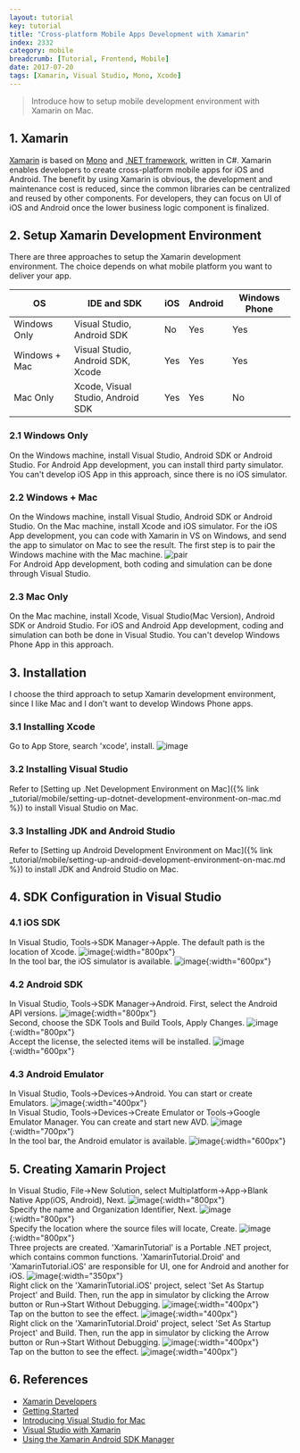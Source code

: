 ```yaml
---
layout: tutorial
key: tutorial
title: "Cross-platform Mobile Apps Development with Xamarin"
index: 2332
category: mobile
breadcrumb: [Tutorial, Frontend, Mobile]
date: 2017-07-20
tags: [Xamarin, Visual Studio, Mono, Xcode]
---
```


> Introduce how to setup mobile development environment with Xamarin on Mac.

## 1. Xamarin
[Xamarin](https://www.xamarin.com/) is based on [Mono](http://www.mono-project.com/) and [.NET framework](https://docs.microsoft.com/en-us/dotnet/framework/), written in C#. Xamarin enables developers to create cross-platform mobile apps for iOS and Android. The benefit by using Xamarin is obvious, the development and maintenance cost is reduced, since the common libraries can be centralized and reused by other components. For developers, they can focus on UI of iOS and Android once the lower business logic component is finalized.

## 2. Setup Xamarin Development Environment
There are three approaches to setup the Xamarin development environment. The choice depends on what mobile platform you want to deliver your app.

|OS           |IDE and SDK                      |iOS|Android|Windows Phone|
|-------------|---------------------------------|---|-------|-------------|
|Windows Only |Visual Studio, Android SDK       |No |Yes    |Yes          |
|Windows + Mac|Visual Studio, Android SDK, Xcode|Yes|Yes    |Yes          |
|Mac Only     |Xcode, Visual Studio, Android SDK|Yes|Yes    |No           |

### 2.1 Windows Only
On the Windows machine, install Visual Studio, Android SDK or Android Studio. For Android App development, you can install third party simulator. You can't develop iOS App in this approach, since there is no iOS simulator.
### 2.2 Windows + Mac
On the Windows machine, install Visual Studio, Android SDK or Android Studio. On the Mac machine, install Xcode and iOS simulator. For the iOS App development, you can code with Xamarin in VS on Windows, and send the app to simulator on Mac to see the result. The first step is to pair the Windows machine with the Mac machine.
![pair](/public/images/frontend/2332/pair.png)  
For Android App development, both coding and simulation can be done through Visual Studio.
### 2.3 Mac Only
On the Mac machine, install Xcode, Visual Studio(Mac Version), Android SDK or Android Studio. For iOS and Android App development, coding and simulation can both be done in Visual Studio. You can't develop Windows Phone App in this approach.

## 3. Installation
I choose the third approach to setup Xamarin development environment, since I like Mac and I don't want to develop Windows Phone apps.
### 3.1 Installing Xcode
Go to App Store, search 'xcode', install.
![image](/public/images/frontend/2332/appstore.png)  
### 3.2 Installing Visual Studio
Refer to [Setting up .Net Development Environment on Mac]({% link _tutorial/mobile/setting-up-dotnet-development-environment-on-mac.md %}) to install Visual Studio on Mac.
### 3.3 Installing JDK and Android Studio
Refer to [Setting up Android Development Environment on Mac]({% link _tutorial/mobile/setting-up-android-development-environment-on-mac.md %}) to install JDK and Android Studio on Mac.

## 4. SDK Configuration in Visual Studio
### 4.1 iOS SDK
In Visual Studio, Tools->SDK Manager->Apple. The default path is the location of Xcode.
![image](/public/images/frontend/2332/ios_sdk.png){:width="800px"}  
In the tool bar, the iOS simulator is available.
![image](/public/images/frontend/2332/ios_simulator.png){:width="600px"}  
### 4.2 Android SDK
In Visual Studio, Tools->SDK Manager->Android. First, select the Android API versions.
![image](/public/images/frontend/2332/android_sdk.png){:width="800px"}  
Second, choose the SDK Tools and Build Tools, Apply Changes.
![image](/public/images/frontend/2332/android_tools.png){:width="800px"}  
Accept the license, the selected items will be installed.
![image](/public/images/frontend/2332/android_license.png){:width="600px"}  
### 4.3 Android Emulator
In Visual Studio, Tools->Devices->Android. You can start or create Emulators.
![image](/public/images/frontend/2332/android_devices.png){:width="400px"}  
In Visual Studio, Tools->Devices->Create Emulator or Tools->Google Emulator Manager. You can create and start new AVD.
![image](/public/images/frontend/2332/avd_manager.png){:width="700px"}  
In the tool bar, the Android emulator is available.
![image](/public/images/frontend/2332/android_emulator.png){:width="600px"}  

## 5. Creating Xamarin Project
In Visual Studio, File->New Solution, select Multiplatform->App->Blank Native App(iOS, Android), Next.
![image](/public/images/frontend/2332/xamarin_create.png){:width="800px"}  
Specify the name and Organization Identifier, Next.
![image](/public/images/frontend/2332/xamarin_appname.png){:width="800px"}  
Specify the location where the source files will locate, Create.
![image](/public/images/frontend/2332/xamarin_location.png){:width="800px"}  
Three projects are created. 'XamarinTutorial' is a Portable .NET project, which contains common functions. 'XamarinTutorial.Droid' and 'XamarinTutorial.iOS' are responsible for UI, one for Android and another for iOS.
![image](/public/images/frontend/2332/xamarin_project.png){:width="350px"}  
Right click on the 'XamarinTutorial.iOS' project, select 'Set As Startup Project' and Build. Then, run the app in simulator by clicking the Arrow button or Run->Start Without Debugging.
![image](/public/images/frontend/2332/ios_running1.png){:width="400px"}  
Tap on the button to see the effect.
![image](/public/images/frontend/2332/ios_running2.png){:width="400px"}  
Right click on the 'XamarinTutorial.Droid' project, select 'Set As Startup Project' and Build. Then, run the app in simulator by clicking the Arrow button or Run->Start Without Debugging.
![image](/public/images/frontend/2332/android_running1.png){:width="400px"}  
Tap on the button to see the effect.
![image](/public/images/frontend/2332/android_running2.png){:width="400px"}  

## 6. References
* [Xamarin Developers](https://developer.xamarin.com/)
* [Getting Started](https://developer.xamarin.com/guides/cross-platform/getting_started/)
* [Introducing Visual Studio for Mac](https://docs.microsoft.com/en-us/visualstudio/mac/)
* [Visual Studio with Xamarin](https://developer.xamarin.com/guides/cross-platform/windows/visual-studio/)
* [Using the Xamarin Android SDK Manager](https://developer.xamarin.com/guides/android/application_fundamentals/using-the-sdk-manager/)
